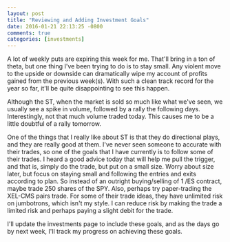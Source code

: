 ```yaml
---
layout: post
title: "Reviewing and Adding Investment Goals"
date: 2016-01-21 22:13:25 -0800
comments: true
categories: [investments]
---
```


A lot of weekly puts are expiring this week for me. That'll bring in a ton of theta, but one thing I've been trying to do is to stay small. Any violent move to the upside or downside can dramatically wipe my account of profits gained from the previous week(s). With such a clean track record for the year so far, it'll be quite disappointing to see this happen. 

Although the ST, when the market is sold so much like what we've seen, we usually see a spike in volume, followed by a rally the following days. Interestingly, not that much volume traded today. This causes me to be a little doubtful of a rally tomorrow.

One of the things that I really like about ST is that they do directional plays, and they are really good at them. I've never seen someone to accurate with their trades, so one of the goals that I have currently is to follow some of their trades. I heard a good advice today that will help me pull the trigger, and that is, simply do the trade, but put on a small size. Worry about size later, but focus on staying small and following the entries and exits according to plan. So instead of an outright buying/selling of 1 /ES contract, maybe trade 250 shares of the SPY. Also, perhaps try paper-trading the XEL-CMS pairs trade. For some of their trade ideas, they have unlimited risk on jumbotrons, which isn't my style. I can reduce risk by making the trade a limited risk and perhaps paying a slight debit for the trade.

I'll update the investments page to include these goals, and as the days go by next week, I'll track my progress on achieving these goals.